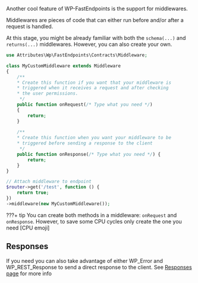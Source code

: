 Another cool feature of WP-FastEndpoints is the support for middlewares.

Middlewares are pieces of code that can either run before and/or after a request is handled.

At this stage, you might be already familiar with both the `schema(...)` and `returns(...)`
middlewares. However, you can also create your own.

```php
use Attributes\Wp\FastEndpoints\Contracts\Middleware;

class MyCustomMiddleware extends Middleware
{
    /**
    * Create this function if you want that your middleware is
    * triggered when it receives a request and after checking
    * the user permissions.
     */
    public function onRequest(/* Type what you need */)
    {
        return;
    }
    
    /**
    * Create this function when you want your middleware to be
    * triggered before sending a response to the client 
     */
    public function onResponse(/* Type what you need */) {
        return;
    }
}

// Attach middleware to endpoint
$router->get('/test', function () {
    return true;
})
->middleware(new MyCustomMiddleware());
```

???+ tip
    You can create both methods in a middleware: `onRequest` and `onResponse`.
    However, to save some CPU cycles only create the one you need [CPU emoji]

## Responses

If you need you can also take advantage of either WP_Error and WP_REST_Response to send
a direct response to the client. See [Responses page](/wp-fastendpoints/advanced-user-guide/responses)
for more info